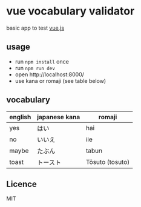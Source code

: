 # vue vocabulary validator

basic app to test [vue.js](https://vuejs.org/)

## usage

* run `npm install` once
* run `npm run dev`
* open http://localhost:8000/
* use kana or romaji (see table below)

## vocabulary

| english        | japanese kana | romaji  |
| ------------- |-------------| ----- |
| yes      | はい | hai |
| no      | いいえ | iie |
| maybe      | たぶん | tabun |
| toast      | トースト | Tōsuto (tosuto) |

## Licence

MIT